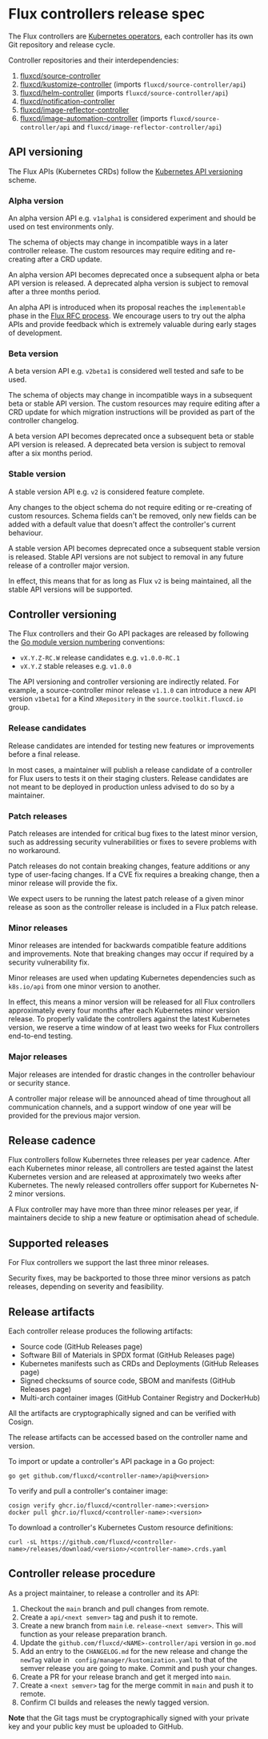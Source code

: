 # Flux controllers release spec

The Flux controllers are 
[Kubernetes operators](https://kubernetes.io/docs/concepts/extend-kubernetes/operator/),
each controller has its own Git repository and release cycle.

Controller repositories and their interdependencies:

1. [fluxcd/source-controller](https://github.com/fluxcd/source-controller)
2. [fluxcd/kustomize-controller](https://github.com/fluxcd/kustomize-controller) (imports `fluxcd/source-controller/api`)
3. [fluxcd/helm-controller](https://github.com/fluxcd/helm-controller) (imports `fluxcd/source-controller/api`)
4. [fluxcd/notification-controller](https://github.com/fluxcd/notification-controller)
5. [fluxcd/image-reflector-controller](https://github.com/fluxcd/image-reflector-controller)
6. [fluxcd/image-automation-controller](https://github.com/fluxcd/image-automation-controller) (imports `fluxcd/source-controller/api` and `fluxcd/image-reflector-controller/api`)

## API versioning 

The Flux APIs (Kubernetes CRDs) follow the
[Kubernetes API versioning](https://kubernetes.io/docs/reference/using-api/#api-versioning) scheme.

### Alpha version

An alpha version API e.g. `v1alpha1` is considered experiment and should be used on
test environments only.

The schema of objects may change in incompatible ways in a later controller release.
The custom resources may require editing and re-creating after a CRD update.

An alpha version API becomes deprecated once a subsequent alpha or beta API version is released.
A deprecated alpha version is subject to removal after a three months period.

An alpha API is introduced when its proposal reaches the  `implementable` phase in the
[Flux RFC process](https://github.com/fluxcd/flux2/tree/main/rfcs).
We encourage users to try out the alpha APIs and provide feedback which is extremely
valuable during early stages of development.

### Beta version

A beta version API e.g. `v2beta1` is considered well tested and safe to be used.

The schema of objects may change in incompatible ways in a subsequent beta or stable API version.
The custom resources may require editing after a CRD update for which migration instructions will be
provided as part of the controller changelog.

A beta version API becomes deprecated once a subsequent beta or stable API version is released. 
A deprecated beta version is subject to removal after a six months period.

### Stable version

A stable version API e.g. `v2` is considered feature complete.

Any changes to the object schema do not require editing or re-creating of custom resources.
Schema fields can't be removed, only new fields can be added with a default value that
doesn't affect the controller's current behaviour.

A stable version API becomes deprecated once a subsequent stable version is released.
Stable API versions are not subject to removal in any future release of a controller major version.

In effect, this means that for as long as Flux `v2` is being maintained, all the stable API versions 
will be supported.

## Controller versioning

The Flux controllers and their Go API packages are released by following the
[Go module version numbering](https://go.dev/doc/modules/version-numbers) conventions:

- `vX.Y.Z-RC.W` release candidates e.g. `v1.0.0-RC.1`
- `vX.Y.Z` stable releases e.g. `v1.0.0`

The API versioning and controller versioning are indirectly related. For example,
a source-controller minor release `v1.1.0` can introduce a new API version
`v1beta1` for a Kind `XRepository` in the `source.toolkit.fluxcd.io` group.

### Release candidates

Release candidates are intended for testing new features or improvements before a final release.

In most cases, a maintainer will publish a release candidate of a controller for Flux users
to tests it on their staging clusters. Release candidates are not meant to be deployed in production
unless advised to do so by a maintainer.

### Patch releases

Patch releases are intended for critical bug fixes to the latest minor version, such as addressing security
vulnerabilities or fixes to severe problems with no workaround.

Patch releases do not contain breaking changes, feature additions or any type of user-facing changes.
If a CVE fix requires a breaking change, then a minor release will provide the fix.

We expect users to be running the latest patch release of a given minor release as soon as the
controller release is included in a Flux patch release.

### Minor releases

Minor releases are intended for backwards compatible feature additions and improvements.
Note that breaking changes may occur if required by a security vulnerability fix.

Minor releases are used when updating Kubernetes dependencies such as `k8s.io/api` from one minor version to another.

In effect, this means a minor version will be released for all Flux controllers approximately every four months
after each Kubernetes minor version release. To properly validate the controllers against the latest Kubernetes version,
we reserve a time window of at least two weeks for Flux controllers end-to-end testing. 

### Major releases

Major releases are intended for drastic changes in the controller behaviour or security stance.

A controller major release will be announced ahead of time throughout all communication channels,
and a support window of one year will be provided for the previous major version.

## Release cadence

Flux controllers follow Kubernetes three releases per year cadence. After each Kubernetes minor release,
all controllers are tested against the latest Kubernetes version and are released at approximately two
weeks after Kubernetes. The newly released controllers offer support for Kubernetes N-2 minor versions.

A Flux controller may have more than three minor releases per year, if maintainers decide to ship a 
new feature or optimisation ahead of schedule.

## Supported releases

For Flux controllers we support the last three minor releases.

Security fixes, may be backported to those three minor versions as patch releases,
depending on severity and feasibility.

## Release artifacts

Each controller release produces the following artifacts:

- Source code (GitHub Releases page)
- Software Bill of Materials in SPDX format (GitHub Releases page)
- Kubernetes manifests such as CRDs and Deployments (GitHub Releases page)
- Signed checksums of source code, SBOM and manifests (GitHub Releases page)
- Multi-arch container images (GitHub Container Registry and DockerHub)

All the artifacts are cryptographically signed and can be verified with Cosign.

The release artifacts can be accessed based on the controller name and version.

To import or update a controller's API package in a Go project:

```shell
go get github.com/fluxcd/<controller-name>/api@<version>
```

To verify and pull a controller's container image:

```shell
cosign verify ghcr.io/fluxcd/<controller-name>:<version>
docker pull ghcr.io/fluxcd/<controller-name>:<version>
```

To download a controller's Kubernetes Custom resource definitions:

```shell
curl -sL https://github.com/fluxcd/<controller-name>/releases/download/<version>/<controller-name>.crds.yaml
```

## Controller release procedure

As a project maintainer, to release a controller and its API:

1. Checkout the `main` branch and pull changes from remote.
2. Create a `api/<next semver>` tag and push it to remote.
3. Create a new branch from `main` i.e. `release-<next semver>`. This
   will function as your release preparation branch.
4. Update the `github.com/fluxcd/<NAME>-controller/api` version in `go.mod`
5. Add an entry to the `CHANGELOG.md` for the new release and change the
   `newTag` value in ` config/manager/kustomization.yaml` to that of the
   semver release you are going to make. Commit and push your changes.
6. Create a PR for your release branch and get it merged into `main`.
7. Create a `<next semver>` tag for the merge commit in `main` and
   push it to remote.
8. Confirm CI builds and releases the newly tagged version.

**Note** that the Git tags must be cryptographically signed with your private key
and your public key must be uploaded to GitHub.
